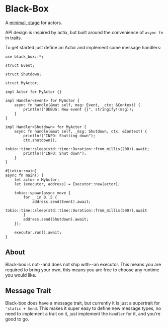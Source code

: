 # Black-Box

A [minimal, stage](https://en.wikipedia.org/wiki/Black_box_theater) for actors.

API design is inspired by actix, but built around the convenience of `async fn`
in traits.

To get started just define an Actor and implement some message handlers:

```rust, ignore
use black_box::*;

struct Event;

struct Shutdown;

struct MyActor;

impl Actor for MyActor {}

impl Handler<Event> for MyActor {
    async fn handle(&mut self, msg: Event, _ctx: &Context) {
        println!("DEBUG: New event {}", stringify!(msg));
    }
}

impl Handler<Shutdown> for MyActor {
    async fn handle(&mut self, _msg: Shutdown, ctx: &Context) {
        println!("INFO: Shutting down");
        ctx.shutdown();
        tokio::time::sleep(std::time::Duration::from_millis(200)).await;
        println!("INFO: Shut down");
    }
}

#[tokio::main]
async fn main() {
    let actor = MyActor;
    let (executor, address) = Executor::new(actor);

    tokio::spawn(async move {
        for _ in 0..5 {
            address.send(Event).await;
            tokio::time::sleep(std::time::Duration::from_millis(500)).await
        }
        address.send(Shutdown).await;
    });

    executor.run().await;
}
```

## About

Black-box is not--and does not ship with--an executor. This means you are required
to bring your own, this means you are free to choose any runtime you would like.

## Message Trait

Black-box does have a message trait, but currently it is just a supertrait for 
`'static + Send`. This makes it super easy to define new message types, no need
to implement a trait on it, just implement the `Handler` for it, and you're good
to go.

